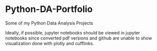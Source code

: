 # Python-DA-Portfolio
Some of my Python Data Analysis Projects

Ideally, if possible, jupyter notebooks should be viewed in jupyter notebooks since converted pdf versions and github are unable to show visualization done with plotly and cufflinks.
